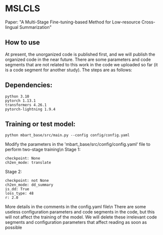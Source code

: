 # MSLCLS
Paper: "A Multi-Stage Fine-tuning-based Method for Low-resource Cross-lingual Summarization"

## How to use
At present, the unorganized code is published first, and we will publish the organized code in the near future. There are some parameters and code segments that are not related to this work in the code we uploaded so far (it is a code segment for another study). The steps are as follows:

## Dependencies:
```
python 3.10
pytorch 1.13.1
transformers 4.26.1
pytorch-lightning 1.9.4 
```

## Training or test model:
```
python mbart_base/src/main.py --config config/config.yaml
```
Modify the parameters in the 'mbart_base/src/config/config.yaml‘ file to perform two-stage training\n
Stage 1:
```
checkpoint: None
ch2en_mode: translate  
```
Stage 2:
```
checkpoint: not None
ch2en_mode: dd_summary
is_dd: True
loss_type: 48
r: 2.0
```
More details in the comments in the config.yaml file\n
There are some useless configuration parameters and code segments in the code, but this will not affect the training of the model. We will delete these irrelevant code segments and configuration parameters that affect reading as soon as possible
